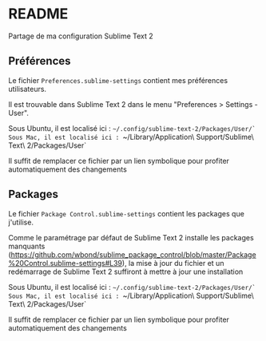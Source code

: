 # README

Partage de ma configuration Sublime Text 2

## Préférences

Le fichier `Preferences.sublime-settings` contient mes préférences utilisateurs.

Il est trouvable dans Sublime Text 2 dans le menu "Preferences > Settings - User".

Sous Ubuntu, il est localisé ici : `~/.config/sublime-text-2/Packages/User/̀
Sous Mac, il est localisé ici : `~/Library/Application\ Support/Sublime\ Text\ 2/Packages/User`

Il suffit de remplacer ce fichier par un lien symbolique pour profiter automatiquement des changements

## Packages

Le fichier `Package Control.sublime-settings` contient les packages que j'utilise.

Comme le paramétrage par défaut de Sublime Text 2 installe les packages manquants (https://github.com/wbond/sublime_package_control/blob/master/Package%20Control.sublime-settings#L39), la mise à jour du fichier et un redémarrage de Sublime Text 2 suffiront à mettre à jour une installation

Sous Ubuntu, il est localisé ici : `~/.config/sublime-text-2/Packages/User/̀
Sous Mac, il est localisé ici : `~/Library/Application\ Support/Sublime\ Text\ 2/Packages/User`

Il suffit de remplacer ce fichier par un lien symbolique pour profiter automatiquement des changements
